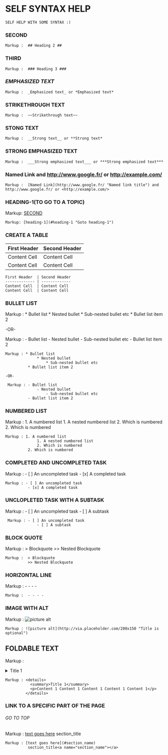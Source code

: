 # SELF SYNTAX HELP #
``` SELF HELP WITH SOME SYNTAX :) ```

### SECOND ###
``` Markup :  ## Heading 2 ## ```

### THIRD ###
``` Markup :  ### Heading 3 ### ```

### _EMPHASIZED TEXT_ ###
``` Markup :  _Emphasized text_ or *Emphasized text* ```

### STRIKETHROUGH TEXT ###
``` Markup :  ~~Strikethrough text~~ ```

### STONG TEXT ###
``` Markup :  __Strong text__ or **Strong text* ```

### STRONG EMPHASIZED TEXT ###
``` Markup :  ___Strong emphasized text___ or ***Strong emphasized text*** ```

### Named Link and http://www.google.fr/ or http://example.com/ ###
``` Markup :  [Named Link](http://www.google.fr/ "Named link title") and http://www.google.fr/ or <http://example.com/> ```

### HEADING-1(TO GO TO A TOPIC) ###
Markup: [SECOND](#SECOND "Goto SECOND")
```
Markup: [heading-1](#heading-1 "Goto heading-1")
```

### CREATE A TABLE ###
First Header  | Second Header
------------- | -------------
Content Cell  | Content Cell
Content Cell  | Content Cell
```
First Header  | Second Header
------------- | -------------
Content Cell  | Content Cell
Content Cell  | Content Cell
```

### BULLET LIST ###
Markup : * Bullet list
              * Nested bullet
                  * Sub-nested bullet etc
          * Bullet list item 2

-OR-

 Markup : - Bullet list
              - Nested bullet
                  - Sub-nested bullet etc
          - Bullet list item 2
``` 
Markup : * Bullet list
              * Nested bullet
                  * Sub-nested bullet etc
          * Bullet list item 2

-OR-

 Markup : - Bullet list
              - Nested bullet
                  - Sub-nested bullet etc
          - Bullet list item 2 
```

### NUMBERED LIST ###
 Markup : 1. A numbered list
              1. A nested numbered list
              2. Which is numbered
          2. Which is numbered
```
Markup : 1. A numbered list
              1. A nested numbered list
              2. Which is numbered
          2. Which is numbered

```
### **COMPLETED AND UNCOMPLETED TASK** ###
Markup : - [ ] An uncompleted task
          - [x] A completed task
```
Markup : - [ ] An uncompleted task
          - [x] A completed task

```
### UNCLOPLETED TASK WITH A SUBTASK ###
Markup : - [ ] An uncompleted task
              - [ ] A subtask
```
 Markup : - [ ] An uncompleted task
              - [ ] A subtask

```
### BLOCK QUOTE ###
Markup :  > Blockquote
          >> Nested Blockquote
```
Markup :  > Blockquote
          >> Nested Blockquote

```

### HORIZONTAL LINE ###
Markup :  - - - -
```
Markup :  - - - -
```

### IMAGE WITH ALT ###
Markup : ![picture alt](http://via.placeholder.com/200x150 "Title is optional")
```
Markup : ![picture alt](http://via.placeholder.com/200x150 "Title is optional")

```
## FOLDABLE TEXT ##
Markup : <details>
           <summary>Title 1</summary>
           <p>Content 1 Content 1 Content 1 Content 1 Content 1</p>
         </details>
```
Markup : <details>
           <summary>Title 1</summary>
           <p>Content 1 Content 1 Content 1 Content 1 Content 1</p>
         </details>

```
### LINK TO A SPECIFIC PART OF THE PAGE ###
###### GO TO TOP
Markup : [text goes here](#section_name)
          section_title<a name="section_name"></a> 
```
Markup : [text goes here](#section_name)
          section_title<a name="section_name"></a>

```

